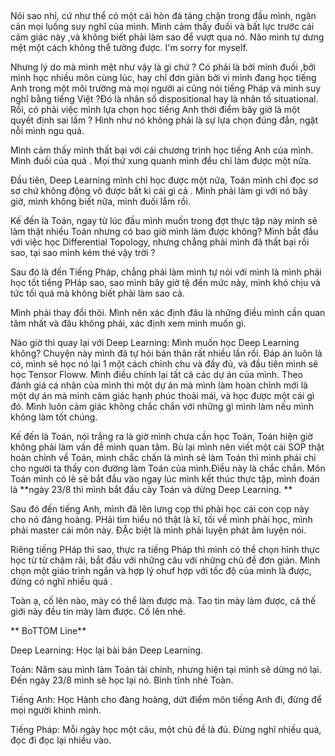 ## 
Nói sao nhỉ, cứ như thể có một cái hòn đá tảng chặn trong đầu mình, ngăn cản mọi luồng suy nghĩ của mình. Mình cảm thấy đuối và bất lực trước cái cảm giác này ,và không biết phải làm sao để vượt qua nó.
Não mình tự dưng mệt một cách không thể tưởng được.
I'm sorry for myself.

Nhưng lý do mà mình mệt như vậy là gì chứ ? Có phải là bởi mình đuối ,bởi mình học nhiều môn cùng lúc, hay chỉ đơn giản bởi vì mình đang học tiếng Anh trong một môi trường mà mọi người ai cũng nói tiếng Pháp và mình suy nghĩ bằng tiếng Việt ?Đó là nhân số dispositional hay là nhân tố situational. 
Rồi, có phải việc mình lựa chọn học tiếng Anh thời điểm bây giờ là một quyết định sai lầm ? 
Hình như nó không phải là sự lựa chọn đúng đắn, ngặt nỗi mình ngu quá.

Mình cảm thấy mình thất bại với cái chương trình học tiếng Anh của mình. Mình đuối của quá . Mọi thứ xung quanh mình đều chỉ làm được một nửa.

Đầu tiên, Deep Learning mình chỉ học được một nửa, Toán mình chỉ đọc sơ sơ chứ không động vô được bất kì cái gì cả . Mình phải làm gì với nó bây giờ, mình không biết nữa, mình đuối lắm rồi.

Kế đến là Toán, ngay từ lúc đầu mình muốn trong đợt thực tập này mình sẽ làm thật nhiều Toán nhưng có bao giờ mình làm được không? Mình bắt đầu với việc học Differential Topology, nhưng chẳng phải mình đã thất bại rồi sao, tại sao mình kém thé vậy trời ?

Sau đó là đến Tiếng Pháp, chẳng phải làm mình tự nói với mình là mình phải học tốt tiếng PHáp sao, sao mình bây giờ tệ đến mức này, mình khó chịu và tức tối quá mà không biết phải làm sao cả.


Mình phải thay đổi thôi. Mình nên xác định đâu là những điều mình cần quan tâm nhất và đâu không phải, xác định xem mình muốn gì.

Nào giờ thì quay lại với Deep Learning: Mình muốn học Deep Learning không? Chuyện này mình đã tự hỏi bản thân rất nhiều lần rồi. Đáp án luôn là có, mình sẽ học nó lại 1 một cách chỉnh chu và đầy đủ, và đầu tiên mình sẽ học Tensor Floww. Mình điều chỉnh lại tất cả các dự án của mình. Theo đánh giá cá nhân của mình thì một dự án mà mình làm hoàn chỉnh mới là một dự án mà mình cảm giác hạnh phúc thoải mái, và học được một cái gì đó. Mình luôn cảm giác không chắc chắn với những gì mình làm nếu mình không làm tốt chúng.

Kế đến là Toán, nói trắng ra là giờ mình chưa cần học Toán, Toán hiện giờ không phải làm vấn đề mình quan tâm. Bù lại mình nên viết một cái SOP thật hoàn chỉnh về Toán, mình chắc chấn là mình sẽ làm Toán thì mình phải chỉ cho người ta thấy con đường làm Toán của mình.Điều này là chắc chắn. Môn Toán mình có lẽ sẽ bắt đầu vào ngay lúc mình kết thúc thực tập, mình đoán là **ngày 23/8 thì mình bắt đầu cày Toán và dừng Deep Learning. **

Sau đó đến tiếng Anh, mình đã lên lưng cọp thì phải học cái con cọp này cho nó đàng hoàng. PHải tìm hiểu nó thật là kĩ, tối về mình phải học, mình phải master cái môn này. ĐẶc biệt là mình phải luyện phát âm luyện nói.

Riêng tiếng PHáp thì sao, thực ra tiếng Pháp thì mình có thể chọn hình thực học từ từ chậm rãi, bắt đầu với những câu với những chủ đề đơn giản. Mình chọn một giáo trình ngắn và hợp lý ohuf hợp với tốc độ của mình là được, đừng có nghĩ nhiều quá .

Toàn ạ, cố lên nào, mày có thể làm được mà. Tao tin mày làm được, cả thế giới này đều tin mày làm được.
Cố lên nhé.

** BoTTOM Line**

Deep Learning: Học lại bài bản Deep Learning.

Toán: Năm sau mình làm Toán tài chính, nhưng hiện tại mình sẽ dừng nó lại. Đến ngày 23/8 mình sẽ học lại nó. Bình tĩnh nhé Toàn.

Tiếng Anh: Học Hành cho đàng hoàng, dứt điểm môn tiếng Anh đi, đừng để mọi người khinh mình.

Tiếng Pháp: Mỗi ngày học một câu, một chủ đề là đủ. Đừng nghĩ nhiều quá, đọc đi đọc lại nhiều vào.

